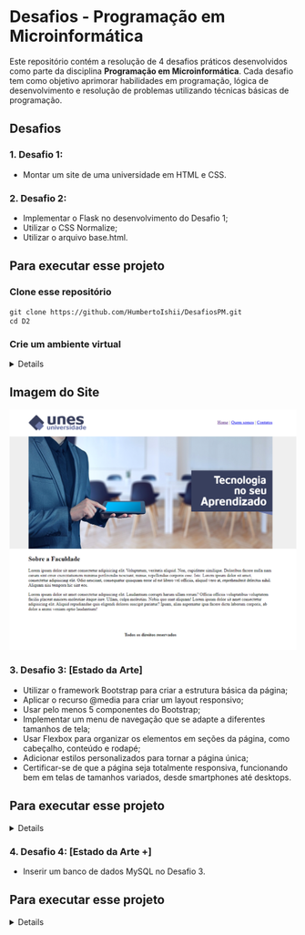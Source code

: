 # Desafios - Programação em Microinformática

Este repositório contém a resolução de 4 desafios práticos desenvolvidos como parte da disciplina **Programação em Microinformática**. Cada desafio tem como objetivo aprimorar habilidades em programação, lógica de desenvolvimento e resolução de problemas utilizando técnicas básicas de programação.

## Desafios

### 1. **Desafio 1:**
   - Montar um site de uma universidade em HTML e CSS.


### 2. **Desafio 2:**
   - Implementar o Flask no desenvolvimento do Desafio 1;
   - Utilizar o CSS Normalize;
   - Utilizar o arquivo base.html.

## Para executar esse projeto

### Clone esse repositório

```
git clone https://github.com/HumbertoIshii/DesafiosPM.git
cd D2
```

### Crie um ambiente virtual
<details>

```
python -m venv venv
```

### Ative o ambiente virtual

```
venv/Scripts/activate
```

### Instale as dependências

```
pip install -r requirements.txt
```

### Inicie o servidor

```
flask run
```

### Encontre o site em algum navegador

```
https://localhost:5000
```
</details>


## Imagem do Site

![Site](resources/D1%20e%20D2.png)


### 3. **Desafio 3: [Estado da Arte]**
   - Utilizar o framework Bootstrap para criar a estrutura básica da página;
   - Aplicar o recurso @media para criar um layout responsivo;
   - Usar pelo menos 5 componentes do Bootstrap;
   - Implementar um menu de navegação que se adapte a diferentes tamanhos de tela;
   - Usar Flexbox para organizar os elementos em seções da página, como cabeçalho, conteúdo e rodapé;
   - Adicionar estilos personalizados para tornar a página única;
   - Certificar-se de que a página seja totalmente responsiva, funcionando bem em telas de tamanhos variados, desde smartphones até desktops.

## Para executar esse projeto

<details>

### Clone esse repositório

```
git clone https://github.com/HumbertoIshii/DesafiosPM.git
cd D3
```

### Crie um ambiente virtual

```
python -m venv venv
```

### Ative o ambiente virtual

```
venv/Scripts/activate
```

### Instale as dependências

```
pip install -r requirements.txt
```

### Inicie o servidor

```
flask run
```

### Encontre o site em algum navegador

```
https://localhost:5000
```

</details>

### 4. **Desafio 4: [Estado da Arte +]**
   - Inserir um banco de dados MySQL no Desafio 3.

## Para executar esse projeto

<details>

### Clone esse repositório

```
git clone https://github.com/HumbertoIshii/DesafiosPM.git
cd D4
```

### Crie o Banco de Dados

```
CREATE DATABASE IF NOT EXISTS unlucky;
USE unlucky;

CREATE TABLE IF NOT EXISTS accounts (
	idAccount int(11) NOT NULL AUTO_INCREMENT,
  	username varchar(100) NOT NULL,
  	email varchar(50) NOT NULL,
    PRIMARY KEY (idAccount)
);

create table commentDB (
id int auto_increment,
username varchar(50) NOT NULL,
content varchar(255) not null,
now_date varchar(20),
PRIMARY KEY (id)
);
```

### Configure a senha no Arquivo App.py

```
app.config['MYSQL_PASSWORD'] = 'SENHA' //linha 13
```

### Crie um ambiente virtual

```
python -m venv venv
```

### Ative o ambiente virtual

```
venv/Scripts/activate
```

### Instale as dependências

```
pip install -r requirements.txt
```

### Inicie o servidor

```
flask run
```

### Encontre o site em algum navegador

```
https://localhost:5000
```

</details>